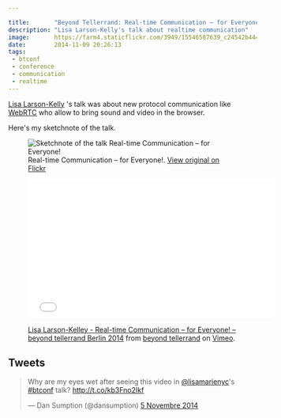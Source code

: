 ```yaml
---

title:       "Beyond Tellerrand: Real-time Communication – for Everyone!"
description: "Lisa Larson-Kelly's talk about realtime communication"
image:       https://farm4.staticflickr.com/3949/15546587639_c24542b444_c.jpg
date:        2014-11-09 20:26:13
tags:
 - btconf
 - conference
 - communication
 - realtime
---
```


[Lisa Larson-Kelly](https://twitter.com/lisamarienyc) 's talk was about new protocol communication like [WebRTC](http://www.webrtc.org) who allow to bring sound and video in the browser.

Here's my sketchnote of the talk.

<figure>
  <img src="https://farm8.staticflickr.com/7577/15564743948_ffe4eb7bd9_c.jpg" alt="Sketchnote of the talk Real-time Communication – for Everyone!">
  <figcaption>
    Real-time Communication – for Everyone!. <a href="https://www.flickr.com/photos/alienlebarge/15564743948">View original on Flickr</a>
  </figcaption>
</figure>

<figure>
  <iframe src="//player.vimeo.com/video/113475929?color=9c191e" width="500" height="281" frameborder="0" webkitallowfullscreen mozallowfullscreen allowfullscreen></iframe>
  <figcaption>
    <p><a href="http://vimeo.com/113475929">Lisa Larson-Kelley - Real-time Communication – for Everyone! – beyond tellerrand Berlin 2014</a> from <a href="http://vimeo.com/beyondtellerrand">beyond tellerrand</a> on <a href="https://vimeo.com">Vimeo</a>.</p>
  </figcaption>
</figure>

## Tweets

<blockquote class="twitter-tweet" lang="fr"><p>Why are my eyes wet after seeing this video in <a href="https://twitter.com/lisamarienyc">@lisamarienyc</a>&#39;s <a href="https://twitter.com/hashtag/btconf?src=hash">#btconf</a> talk? <a href="http://t.co/kb3Fno2Ikf">http://t.co/kb3Fno2Ikf</a></p>&mdash; Dan Sumption (@dansumption) <a href="https://twitter.com/dansumption/status/529953731417505792">5 Novembre 2014</a></blockquote> <script async src="//platform.twitter.com/widgets.js" charset="utf-8"></script>
